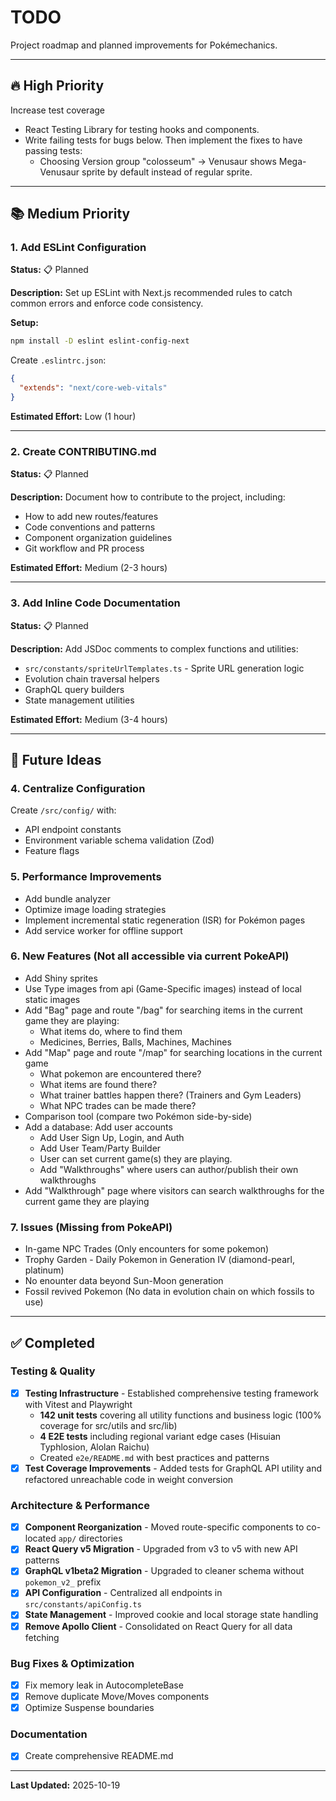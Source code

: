 # TODO

Project roadmap and planned improvements for Pokémechanics.

---

## 🔥 High Priority

Increase test coverage

- React Testing Library for testing hooks and components.
- Write failing tests for bugs below. Then implement the fixes to have passing tests:
  - Choosing Version group "colosseum" -> Venusaur shows Mega-Venusaur sprite by default instead of regular sprite.

---

## 📚 Medium Priority

### 1. Add ESLint Configuration

**Status:** 📋 Planned

**Description:**
Set up ESLint with Next.js recommended rules to catch common errors and enforce code consistency.

**Setup:**

```bash
npm install -D eslint eslint-config-next
```

Create `.eslintrc.json`:

```json
{
  "extends": "next/core-web-vitals"
}
```

**Estimated Effort:** Low (1 hour)

---

### 2. Create CONTRIBUTING.md

**Status:** 📋 Planned

**Description:**
Document how to contribute to the project, including:

- How to add new routes/features
- Code conventions and patterns
- Component organization guidelines
- Git workflow and PR process

**Estimated Effort:** Medium (2-3 hours)

---

### 3. Add Inline Code Documentation

**Status:** 📋 Planned

**Description:**
Add JSDoc comments to complex functions and utilities:

- `src/constants/spriteUrlTemplates.ts` - Sprite URL generation logic
- Evolution chain traversal helpers
- GraphQL query builders
- State management utilities

**Estimated Effort:** Medium (3-4 hours)

---

## 🚀 Future Ideas

### 4. Centralize Configuration

Create `/src/config/` with:

- API endpoint constants
- Environment variable schema validation (Zod)
- Feature flags

### 5. Performance Improvements

- Add bundle analyzer
- Optimize image loading strategies
- Implement incremental static regeneration (ISR) for Pokémon pages
- Add service worker for offline support

### 6. New Features (Not all accessible via current PokeAPI)

- Add Shiny sprites
- Use Type images from api (Game-Specific images) instead of local static images
- Add "Bag" page and route "/bag" for searching items in the current game they are playing:
  - What items do, where to find them
  - Medicines, Berries, Balls, Machines, Machines
- Add "Map" page and route "/map" for searching locations in the current game
  - What pokemon are encountered there?
  - What items are found there?
  - What trainer battles happen there? (Trainers and Gym Leaders)
  - What NPC trades can be made there?
- Comparison tool (compare two Pokémon side-by-side)
- Add a database: Add user accounts
  - Add User Sign Up, Login, and Auth
  - Add User Team/Party Builder
  - User can set current game(s) they are playing.
  - Add "Walkthroughs" where users can author/publish their own walkthroughs
- Add "Walkthrough" page where visitors can search walkthroughs for the current game they are playing

### 7. Issues (Missing from PokeAPI)

- In-game NPC Trades (Only encounters for some pokemon)
- Trophy Garden - Daily Pokemon in Generation IV (diamond-pearl, platinum)
- No enounter data beyond Sun-Moon generation
- Fossil revived Pokemon (No data in evolution chain on which fossils to use)

---

## ✅ Completed

### Testing & Quality

- [x] **Testing Infrastructure** - Established comprehensive testing framework with Vitest and Playwright
  - **142 unit tests** covering all utility functions and business logic (100% coverage for src/utils and src/lib)
  - **4 E2E tests** including regional variant edge cases (Hisuian Typhlosion, Alolan Raichu)
  - Created `e2e/README.md` with best practices and patterns
- [x] **Test Coverage Improvements** - Added tests for GraphQL API utility and refactored unreachable code in weight conversion

### Architecture & Performance

- [x] **Component Reorganization** - Moved route-specific components to co-located `app/` directories
- [x] **React Query v5 Migration** - Upgraded from v3 to v5 with new API patterns
- [x] **GraphQL v1beta2 Migration** - Upgraded to cleaner schema without `pokemon_v2_` prefix
- [x] **API Configuration** - Centralized all endpoints in `src/constants/apiConfig.ts`
- [x] **State Management** - Improved cookie and local storage state handling
- [x] **Remove Apollo Client** - Consolidated on React Query for all data fetching

### Bug Fixes & Optimization

- [x] Fix memory leak in AutocompleteBase
- [x] Remove duplicate Move/Moves components
- [x] Optimize Suspense boundaries

### Documentation

- [x] Create comprehensive README.md

---

**Last Updated:** 2025-10-19
